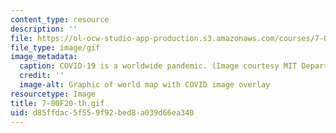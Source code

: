 ```yaml
---
content_type: resource
description: ''
file: https://ol-ocw-studio-app-production.s3.amazonaws.com/courses/7-00-covid-19-sars-cov-2-and-the-pandemic-fall-2020/d85ffdac5f559f92bed8a039d66ea340_7-00F20-th.gif
file_type: image/gif
image_metadata:
  caption: COVID-19 is a worldwide pandemic. (Image courtesy MIT Department of Biology.)
  credit: ''
  image-alt: Graphic of world map with COVID image overlay
resourcetype: Image
title: 7-00F20-th.gif
uid: d85ffdac-5f55-9f92-bed8-a039d66ea340
---
```


